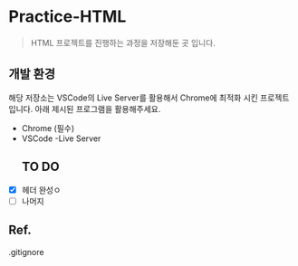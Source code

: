 # Practice-HTML

> HTML 프로젝트를 진행하는 과정을 저장해둔 곳 입니다.

## 개발 환경

해당 저장소는 VSCode의 Live Server를 활용해서
Chrome에 최적화 시킨 프로젝트 입니다. 아래 제시된 프로그램을 활용해주세요.


- Chrome (필수)
- VSCode
    -Live Server
    ##  TO DO
- [X] 헤더 완성ㅇ
- [ ] 나머지
## Ref.
.gitignore